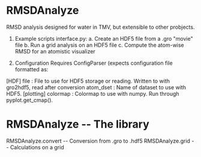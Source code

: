 RMSDAnalyze
===========

RMSD analysis designed for water in TMV, but extensible to other probjects.

1. Example scripts
interface.py: 
  a. Create an HDF5 file from a .gro "movie" file
  b. Run a grid analysis on an HDF5 file
  c. Compute the atom-wise RMSD for an atomistic visualizer


2. Configuration
Requires ConfigParser (expects  configuration file formatted as:

[HDF]
file        : File to use for HDF5 storage or reading. Written to with gro2hdf5, read after conversion 
atom_dset   : Name of dataset to use with HDF5.
[plotting]
colormap    : Colormap to use with numpy. Run through pyplot.get_cmap().



RMSDAnalyze -- The library
==========================
RMSDAnalyze.convert -- Conversion from .gro to .hdf5
RMSDAnalyze.grid    -- Calculations on a grid
